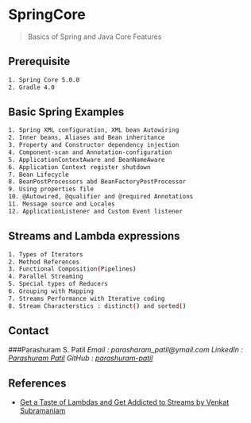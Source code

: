 # SpringCore
> Basics of Spring and Java Core Features

## Prerequisite

```sh
1. Spring Core 5.0.0
2. Gradle 4.0
```

## Basic Spring Examples 

```sh
1. Spring XML configuration, XML bean Autowiring
2. Inner beans, Aliases and Bean inheritance
3. Property and Constructor dependency injection
4. Component-scan and Annotation-configuration
5. ApplicationContextAware and BeanNameAware
6. Application Context register shutdown
7. Bean Lifecycle 
8. BeanPostProcessors abd BeanFactoryPostProcessor
9. Using properties file
10. @Autowired, @qualifier and @required Annotations
11. Message source and Locales
12. ApplicationListener and Custom Event listener
```

## Streams and Lambda expressions 

```sh
1. Types of Iterators
2. Method References
3. Functional Composition(Pipelines)
4. Parallel Streaming
5. Special types of Reducers 
6. Grouping with Mapping
7. Streams Performance with Iterative coding 
8. Stream Characterstics : distinct() and sorted()
```

## Contact

###Parashuram S. Patil
_Email    : parasharam_patil@ymail.com_
_LinkedIn : [Parashuram Patil](https://www.linkedin.com/in/parashuram-patil-aa0b6288/)_
_GitHub   : [parashuram-patil](https://github.com/parashuram-patil)_


## References

* [Get a Taste of Lambdas and Get Addicted to Streams by Venkat Subramaniam](https://www.youtube.com/watch?v=1OpAgZvYXLQ)